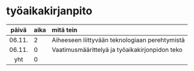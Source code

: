 # työaikakirjanpito

| päivä | aika | mitä tein  |
| :----:|:-----| :-----|
| 06.11.| 2    |Aiheeseen liittyvään teknologiaan perehtymistä|
| 06.11.| 0    |Vaatimusmäärittelyä ja työaikakirjonpidon teko|
| yht   | 0    | | 
